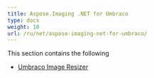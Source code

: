```yaml
---
title: Aspose.Imaging .NET for Umbraco
type: docs
weight: 10
url: /ru/net/aspose-imaging-net-for-umbraco/
---
```


This section contains the following 

- [Umbraco Image Resizer](/imaging/ru/net/umbraco-image-resizer/)
